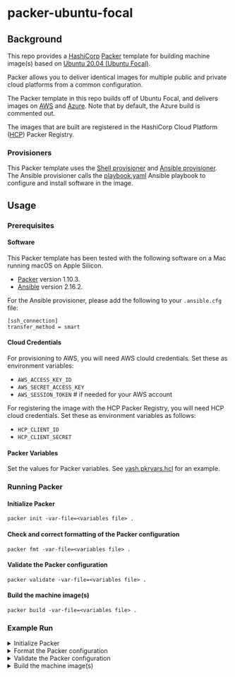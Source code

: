 # packer-ubuntu-focal

## Background

This repo provides a [HashiCorp](https://hashicorp.com) [Packer](https://packer.io) template for building machine image(s) based on [Ubuntu 20.04 (Ubuntu Focal)](https://releases.ubuntu.com/focal/).

Packer allows you to deliver identical images for multiple public and private cloud platforms from a common configuration.

The Packer template in this repo builds off of Ubuntu Focal, and delivers images on [AWS](https://aws.amazon.com) and [Azure](https://azure.microsoft.com). Note that by default, the Azure build is commented out.

The images that are built are registered in the HashiCorp Cloud Platform ([HCP](https://cloud.hashicorp.com)) Packer Registry.

### Provisioners

This Packer template uses the [Shell provisioner](https://developer.hashicorp.com/packer/docs/provisioners/shell) and [Ansible provisioner](https://developer.hashicorp.com/packer/integrations/hashicorp/ansible/latest/components/provisioner/ansible). The Ansible provisioner calls the [playbook.yaml](playbook.yaml) Ansible playbook to configure and install software in the image.

## Usage

### Prerequisites

#### Software

This Packer template has been tested with the following software on a Mac running macOS on Apple Silicon.

* [Packer](https://developer.hashicorp.com/packer/tutorials/docker-get-started/get-started-install-cli) version 1.10.3.
* [Ansible](https://www.ansible.com/) version 2.16.2.

For the Ansible provisioner, please add the following to your `.ansible.cfg` file:

```
[ssh_connection]
transfer_method = smart
```

#### Cloud Credentials

For provisioning to AWS, you will need AWS clould credentials. Set these as environment variables:

* `AWS_ACCESS_KEY_ID`
* `AWS_SECRET_ACCESS_KEY`
* `AWS_SESSION_TOKEN` # if needed for your AWS account

For registering the image with the HCP Packer Registry, you will need HCP cloud credentials. Set these as environment variables as follows:

* `HCP_CLIENT_ID`
* `HCP_CLIENT_SECRET`

#### Packer Variables

Set the values for Packer variables. See [yash.pkrvars.hcl](yash.pkrvars.hcl) for an example.

### Running Packer

#### Initialize Packer

```
packer init -var-file=<variables file> .
```

#### Check and correct formatting of the Packer configuration

```
packer fmt -var-file=<variables file> .
```

#### Validate the Packer configuration

```
packer validate -var-file=<variables file> .
```

#### Build the machine image(s)

```
packer build -var-file=<variables file> .
```

### Example Run

<details>
  <summary>Initialize Packer</summary>

```
❯ packer init -var-file=yash.pkrvars.hcl .
Installed plugin github.com/hashicorp/amazon v1.2.9 in "/Users/demo/.config/packer/plugins/github.com/hashicorp/amazon/packer-plugin-amazon_v1.2.9_x5.0_darwin_arm64"
Installed plugin github.com/hashicorp/ansible v1.1.1 in "/Users/demo/.config/packer/plugins/github.com/hashicorp/ansible/packer-plugin-ansible_v1.1.1_x5.0_darwin_arm64"
```
</details>

<details>
  <summary>Format the Packer configuration</summary>

`packer fmt` will return no output if everything is properly formatted.
```
❯ packer fmt -var-file=yash.pkrvars.hcl .
yash.pkrvars.hcl
```
</details>

<details>
  <summary>Validate the Packer configuration</summary>

```
❯ packer validate -var-file=yash.pkrvars.hcl .
The configuration is valid.
```
</details>

<details>
  <summary>Build the machine image(s)</summary>

```
❯ packer build -var-file=yash.pkrvars.hcl .
Tracking build on HCP Packer with fingerprint "01HKQ9BRJX58JN28AWFG5E594Y"
amazon-ebs.ubuntu-us-east: output will be in this color.

==> amazon-ebs.ubuntu-us-east: Prevalidating any provided VPC information
==> amazon-ebs.ubuntu-us-east: Prevalidating AMI Name: ubuntu-focal-golden-image-1704809849
    amazon-ebs.ubuntu-us-east: Found Image ID: ami-027a754129abb5386
==> amazon-ebs.ubuntu-us-east: Creating temporary keypair: packer_659d5579-2a25-c7a2-6f02-dbec7d731087
==> amazon-ebs.ubuntu-us-east: Creating temporary security group for this instance: packer_659d557a-be33-9c4f-1a00-31777ac2f23c
==> amazon-ebs.ubuntu-us-east: Authorizing access to port 22 from [0.0.0.0/0] in the temporary security groups...
==> amazon-ebs.ubuntu-us-east: Launching a source AWS instance...
    amazon-ebs.ubuntu-us-east: Instance ID: i-022739d64eb0075ce
==> amazon-ebs.ubuntu-us-east: Waiting for instance (i-022739d64eb0075ce) to become ready...
==> amazon-ebs.ubuntu-us-east: Using SSH communicator to connect: 52.90.32.83
==> amazon-ebs.ubuntu-us-east: Waiting for SSH to become available...
==> amazon-ebs.ubuntu-us-east: Connected to SSH!
==> amazon-ebs.ubuntu-us-east: Provisioning with Ansible...
    amazon-ebs.ubuntu-us-east: Setting up proxy adapter for Ansible....
==> amazon-ebs.ubuntu-us-east: Executing Ansible: ansible-playbook -e packer_build_name="ubuntu-us-east" -e packer_builder_type=amazon-ebs --ssh-extra-args '-o IdentitiesOnly=yes' -e ansible_ssh_private_key_file=/var/folders/yn/2hjf3t295l51m1l7spyhqkvr0000gn/T/ansible-key2179621744 -i /var/folders/yn/2hjf3t295l51m1l7spyhqkvr0000gn/T/packer-provisioner-ansible3109275682 /Users/demo/src/git/github.com/ykhemani/packer-ubuntu-focal/playbook.yaml
    amazon-ebs.ubuntu-us-east:
    amazon-ebs.ubuntu-us-east: PLAY [Provision image] *********************************************************
    amazon-ebs.ubuntu-us-east:
    amazon-ebs.ubuntu-us-east: TASK [Gathering Facts] *********************************************************
    amazon-ebs.ubuntu-us-east: ok: [default]
    amazon-ebs.ubuntu-us-east:
    amazon-ebs.ubuntu-us-east: TASK [Add HashiCorp GPG Key] ***************************************************
    amazon-ebs.ubuntu-us-east: changed: [default]
    amazon-ebs.ubuntu-us-east:
    amazon-ebs.ubuntu-us-east: TASK [Add HashiCorp repo] ******************************************************
    amazon-ebs.ubuntu-us-east: changed: [default]
    amazon-ebs.ubuntu-us-east:
    amazon-ebs.ubuntu-us-east: TASK [Install HashiCorp software] **********************************************
    amazon-ebs.ubuntu-us-east: changed: [default]
    amazon-ebs.ubuntu-us-east:
    amazon-ebs.ubuntu-us-east: TASK [Install docker prerequisites] ********************************************
    amazon-ebs.ubuntu-us-east: changed: [default]
    amazon-ebs.ubuntu-us-east:
    amazon-ebs.ubuntu-us-east: TASK [Add Docker GPG key] ******************************************************
    amazon-ebs.ubuntu-us-east: changed: [default]
    amazon-ebs.ubuntu-us-east:
    amazon-ebs.ubuntu-us-east: TASK [Add Docker repo] *********************************************************
    amazon-ebs.ubuntu-us-east: changed: [default]
    amazon-ebs.ubuntu-us-east:
    amazon-ebs.ubuntu-us-east: TASK [Install Docker] **********************************************************
    amazon-ebs.ubuntu-us-east: changed: [default]
    amazon-ebs.ubuntu-us-east:
    amazon-ebs.ubuntu-us-east: TASK [Add Helm GPG Key] ********************************************************
    amazon-ebs.ubuntu-us-east: changed: [default]
    amazon-ebs.ubuntu-us-east:
    amazon-ebs.ubuntu-us-east: TASK [Add Helm repo] ***********************************************************
    amazon-ebs.ubuntu-us-east: changed: [default]
    amazon-ebs.ubuntu-us-east:
    amazon-ebs.ubuntu-us-east: TASK [Install Helm] ************************************************************
    amazon-ebs.ubuntu-us-east: changed: [default]
    amazon-ebs.ubuntu-us-east:
    amazon-ebs.ubuntu-us-east: TASK [Install misc] ************************************************************
    amazon-ebs.ubuntu-us-east: changed: [default]
    amazon-ebs.ubuntu-us-east:
    amazon-ebs.ubuntu-us-east: TASK [Update all packages to their latest version] *****************************
    amazon-ebs.ubuntu-us-east: changed: [default]
    amazon-ebs.ubuntu-us-east:
    amazon-ebs.ubuntu-us-east: PLAY RECAP *********************************************************************
    amazon-ebs.ubuntu-us-east: default                    : ok=13   changed=12   unreachable=0    failed=0    skipped=0    rescued=0    ignored=0
    amazon-ebs.ubuntu-us-east:
==> amazon-ebs.ubuntu-us-east: Provisioning with shell script: /var/folders/yn/2hjf3t295l51m1l7spyhqkvr0000gn/T/packer-shell2988963392
==> amazon-ebs.ubuntu-us-east:   % Total    % Received % Xferd  Average Speed   Time    Time     Time  Current
==> amazon-ebs.ubuntu-us-east:                                  Dload  Upload   Total   Spent    Left  Speed
==> amazon-ebs.ubuntu-us-east: 100 47.4M  100 47.4M    0     0  94.6M      0 --:--:-- --:--:-- --:--:-- 94.4M
==> amazon-ebs.ubuntu-us-east:   % Total    % Received % Xferd  Average Speed   Time    Time     Time  Current
==> amazon-ebs.ubuntu-us-east:                                  Dload  Upload   Total   Spent    Left  Speed
==> amazon-ebs.ubuntu-us-east: 100    97  100    97    0     0   3233      0 --:--:-- --:--:-- --:--:--  3233
==> amazon-ebs.ubuntu-us-east:   0     0    0     0    0     0      0      0 --:--:-- --:--:-- --:--:--     0
==> amazon-ebs.ubuntu-us-east: 100 6304k  100 6304k    0     0  50.4M      0 --:--:-- --:--:-- --:--:-- 50.4M
==> amazon-ebs.ubuntu-us-east:   % Total    % Received % Xferd  Average Speed   Time    Time     Time  Current
==> amazon-ebs.ubuntu-us-east:                                  Dload  Upload   Total   Spent    Left  Speed
==> amazon-ebs.ubuntu-us-east: 100    75  100    75    0     0    609      0 --:--:-- --:--:-- --:--:--   609
==> amazon-ebs.ubuntu-us-east: 100 63.5M  100 63.5M    0     0  83.2M      0 --:--:-- --:--:-- --:--:--  126M
    amazon-ebs.ubuntu-us-east: export PATH=$PATH:/usr/local/go/bin
==> amazon-ebs.ubuntu-us-east:   % Total    % Received % Xferd  Average Speed   Time    Time     Time  Current
==> amazon-ebs.ubuntu-us-east:                                  Dload  Upload   Total   Spent    Left  Speed
==> amazon-ebs.ubuntu-us-east: 100 28.9M  100 28.9M    0     0  65.4M      0 --:--:-- --:--:-- --:--:-- 65.4M
    amazon-ebs.ubuntu-us-east: Selecting previously unselected package minikube.
    amazon-ebs.ubuntu-us-east: (Reading database ... 62488 files and directories currently installed.)
    amazon-ebs.ubuntu-us-east: Preparing to unpack .../src/minikube_latest_amd64.deb ...
    amazon-ebs.ubuntu-us-east: Unpacking minikube (1.32.0-0) ...
    amazon-ebs.ubuntu-us-east: Setting up minikube (1.32.0-0) ...
==> amazon-ebs.ubuntu-us-east:   % Total    % Received % Xferd  Average Speed   Time    Time     Time  Current
==> amazon-ebs.ubuntu-us-east:                                  Dload  Upload   Total   Spent    Left  Speed
==> amazon-ebs.ubuntu-us-east:   0     0    0     0    0     0      0      0 --:--:-- --:--:-- --:--:--     0
==> amazon-ebs.ubuntu-us-east: 100 17.7M  100 17.7M    0     0  73.5M      0 --:--:-- --:--:-- --:--:-- 73.5M
==> amazon-ebs.ubuntu-us-east: Stopping the source instance...
    amazon-ebs.ubuntu-us-east: Stopping instance
==> amazon-ebs.ubuntu-us-east: Waiting for the instance to stop...
==> amazon-ebs.ubuntu-us-east: Creating AMI ubuntu-focal-golden-image-1704809849 from instance i-022739d64eb0075ce
    amazon-ebs.ubuntu-us-east: AMI: ami-021773fff04989aeb
==> amazon-ebs.ubuntu-us-east: Waiting for AMI to become ready...
==> amazon-ebs.ubuntu-us-east: Skipping Enable AMI deprecation...
==> amazon-ebs.ubuntu-us-east: Adding tags to AMI (ami-01234567890abcdef)...
==> amazon-ebs.ubuntu-us-east: Tagging snapshot: snap-01234567890abcdef
==> amazon-ebs.ubuntu-us-east: Creating AMI tags
    amazon-ebs.ubuntu-us-east: Adding tag: "ttl": "-1"
    amazon-ebs.ubuntu-us-east: Adding tag: "Name": "Ubuntu Focal (20.04) Golden Image - yash 1704809849"
    amazon-ebs.ubuntu-us-east: Adding tag: "config-as-code": "packer"
    amazon-ebs.ubuntu-us-east: Adding tag: "owner": "yash"
    amazon-ebs.ubuntu-us-east: Adding tag: "repo": "ykhemani/packer-ubuntu-focal"
==> amazon-ebs.ubuntu-us-east: Creating snapshot tags
==> amazon-ebs.ubuntu-us-east: Terminating the source AWS instance...
==> amazon-ebs.ubuntu-us-east: Cleaning up any extra volumes...
==> amazon-ebs.ubuntu-us-east: No volumes to clean up, skipping
==> amazon-ebs.ubuntu-us-east: Deleting temporary security group...
==> amazon-ebs.ubuntu-us-east: Deleting temporary keypair...
Build 'amazon-ebs.ubuntu-us-east' finished after 9 minutes 56 seconds.

==> Wait completed after 9 minutes 57 seconds

==> Builds finished. The artifacts of successful builds are:
--> amazon-ebs.ubuntu-us-east: AMIs were created:
us-east-1: ami-01234567890abcdef

--> amazon-ebs.ubuntu-us-east: Published metadata to HCP Packer registry packer/ubuntu-focal-golden-image/iterations/01HKQ9BRZ2CM949X5HFYGJ3SSE
```
</details>
